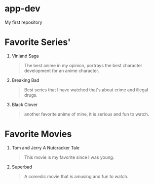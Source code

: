 # app-dev
My first repository

# Favorite Series'
1. Vinland Saga
   > The best anime in my opinion, portrays the best character development for an anime character.
3. Breaking Bad
   > Best series that I have watched that's about crime and illegal drugs.
5. Black Clover
   > another favorite anime of mine, it is serious and fun to watch.

# Favorite Movies
1. Tom and Jerry A Nutcracker Tale
   > This movie is my favorite since I was young.
2. Superbad
   > A comedic movie that is amusing and fun to watch.

